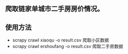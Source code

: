 ## 爬取链家单城市二手房房价情况。

## 使用方法
* scrapy crawl xiaoqu -o result.csv  爬取小区数据
* scrapy crawl ershoufang -o result.csv  爬取二手房数据